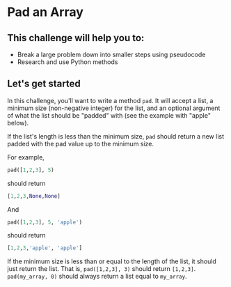 # Pad an Array

## This challenge will help you to:
- Break a large problem down into smaller steps using pseudocode
- Research and use Python methods

## Let's get started
In this challenge, you'll want to write a method `pad`. It will accept a list, a minimum size (non-negative integer) for the list, and an optional argument of what the list should be "padded" with (see the example with "apple" below).

If the list's length is less than the minimum size, `pad` should return a new list padded with the pad value up to the minimum size.

For example,
```python
pad([1,2,3], 5)
```

should return

```python
[1,2,3,None,None]
```

And

```python
pad([1,2,3], 5, 'apple')
```

should return

```python
[1,2,3,'apple', 'apple']
```

If the minimum size is less than or equal to the length of the list, it should just return the list. That is, `pad([1,2,3], 3)` should return `[1,2,3]`. `pad(my_array, 0)` should always return a list equal to `my_array`.
